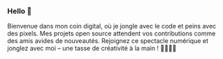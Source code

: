 ### Hello 👋

Bienvenue dans mon coin digital, où je jongle avec le code et peins avec des pixels. 
Mes projets open source attendent vos contributions comme des amis avides de nouveautés. Rejoignez ce spectacle numérique et jonglez avec moi – une tasse de créativité à la main ! 🎩🎨👨‍💻

<!--
**EBosset/EBosset** is a ✨ _special_ ✨ repository because its `README.md` (this file) appears on your GitHub profile.

Here are some ideas to get you started:

- 🔭 I’m currently working on ...
- 🌱 I’m currently learning ...
- 👯 I’m looking to collaborate on ...
- 🤔 I’m looking for help with ...
- 💬 Ask me about ...
- 📫 How to reach me: ...
- 😄 Pronouns: ...
- ⚡ Fun fact: ...
-->
